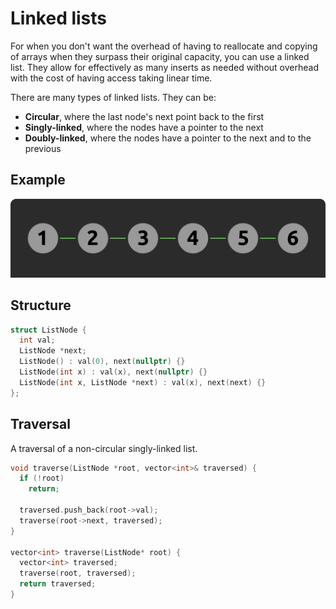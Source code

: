 # Linked lists

For when you don't want the overhead of having to reallocate and copying of arrays when they surpass their original
capacity, you can use a linked list. They allow for effectively as many inserts as needed without overhead with the cost
of having access taking linear time.

There are many types of linked lists. They can be:

- **Circular**, where the last node's next point back to the first
- **Singly-linked**, where the nodes have a pointer to the next
- **Doubly-linked**, where the nodes have a pointer to the next and to the previous

## Example

![A linked lists containing 1 through 6](../images/linked_list.png)

## Structure

```cpp
struct ListNode {
  int val;
  ListNode *next;
  ListNode() : val(0), next(nullptr) {}
  ListNode(int x) : val(x), next(nullptr) {}
  ListNode(int x, ListNode *next) : val(x), next(next) {}
};
```

## Traversal

A traversal of a non-circular singly-linked list.

```cpp
void traverse(ListNode *root, vector<int>& traversed) {
  if (!root)
    return;
  
  traversed.push_back(root->val);
  traverse(root->next, traversed);
}

vector<int> traverse(ListNode* root) {
  vector<int> traversed;
  traverse(root, traversed);
  return traversed;
}
```